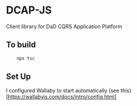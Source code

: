 # DCAP-JS
Client library for DaD CQRS Application Platform

## To build
``` bash
    npx tsc
```



## Set Up
I configured Wallaby to start automatically (see this)[https://wallabyjs.com/docs/intro/config.html]
